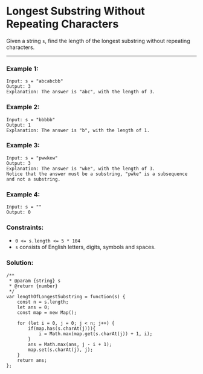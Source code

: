 # Longest Substring Without Repeating Characters

Given a string `s`, find the length of the longest substring without repeating characters.

---

### Example 1:

```
Input: s = "abcabcbb"
Output: 3
Explanation: The answer is "abc", with the length of 3.
```

### Example 2:

```
Input: s = "bbbbb"
Output: 1
Explanation: The answer is "b", with the length of 1.
```

### Example 3:

```
Input: s = "pwwkew"
Output: 3
Explanation: The answer is "wke", with the length of 3.
Notice that the answer must be a substring, "pwke" is a subsequence and not a substring.
```

### Example 4:

```
Input: s = ""
Output: 0
```

### Constraints:

- `0 <= s.length <= 5 * 104`
- `s` consists of English letters, digits, symbols and spaces.

### Solution:

```
/**
 * @param {string} s
 * @return {number}
 */
var lengthOfLongestSubstring = function(s) {
    const n = s.length;
    let ans = 0;
    const map = new Map();

    for (let i = 0, j = 0; j < n; j++) {
        if(map.has(s.charAt(j))){
            i = Math.max(map.get(s.charAt(j)) + 1, i);
        }
        ans = Math.max(ans, j - i + 1);
        map.set(s.charAt(j), j);
    }
    return ans;
};
```
